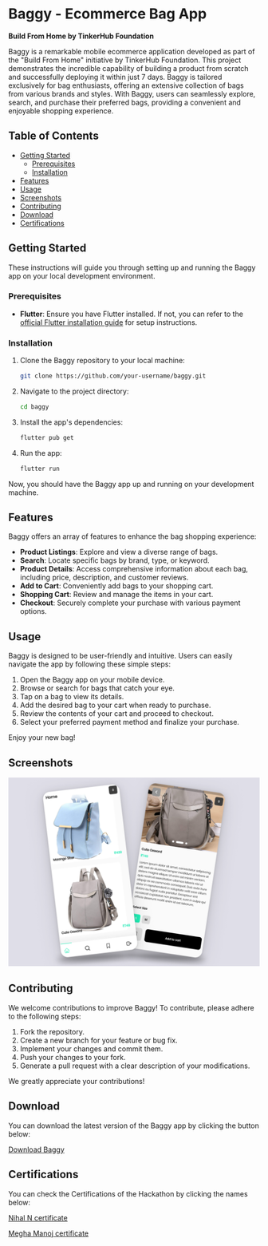 # Baggy - Ecommerce Bag App


**Build From Home by TinkerHub Foundation**

Baggy is a remarkable mobile ecommerce application developed as part of the "Build From Home" initiative by TinkerHub Foundation. This project demonstrates the incredible capability of building a product from scratch and successfully deploying it within just 7 days. Baggy is tailored exclusively for bag enthusiasts, offering an extensive collection of bags from various brands and styles. With Baggy, users can seamlessly explore, search, and purchase their preferred bags, providing a convenient and enjoyable shopping experience.

## Table of Contents

- [Getting Started](#getting-started)
  - [Prerequisites](#prerequisites)
  - [Installation](#installation)
- [Features](#features)
- [Usage](#usage)
- [Screenshots](#screenshots)
- [Contributing](#contributing)
- [Download](#download)
- [Certifications](#certifications)

## Getting Started

These instructions will guide you through setting up and running the Baggy app on your local development environment. 

### Prerequisites

- **Flutter**: Ensure you have Flutter installed. If not, you can refer to the [official Flutter installation guide](https://flutter.dev/docs/get-started/install) for setup instructions.

### Installation

1. Clone the Baggy repository to your local machine:

   ```bash
   git clone https://github.com/your-username/baggy.git
   ```

2. Navigate to the project directory:

   ```bash
   cd baggy
   ```

3. Install the app's dependencies:

   ```bash
   flutter pub get
   ```

4. Run the app:

   ```bash
   flutter run
   ```

Now, you should have the Baggy app up and running on your development machine.

## Features

Baggy offers an array of features to enhance the bag shopping experience:

- **Product Listings**: Explore and view a diverse range of bags.
- **Search**: Locate specific bags by brand, type, or keyword.
- **Product Details**: Access comprehensive information about each bag, including price, description, and customer reviews.
- **Add to Cart**: Conveniently add bags to your shopping cart.
- **Shopping Cart**: Review and manage the items in your cart.
- **Checkout**: Securely complete your purchase with various payment options.

## Usage

Baggy is designed to be user-friendly and intuitive. Users can easily navigate the app by following these simple steps:

1. Open the Baggy app on your mobile device.
2. Browse or search for bags that catch your eye.
3. Tap on a bag to view its details.
4. Add the desired bag to your cart when ready to purchase.
5. Review the contents of your cart and proceed to checkout.
6. Select your preferred payment method and finalize your purchase.

Enjoy your new bag!

## Screenshots

![Baggy Screenshots](assets/images/Thumbnail.png)

## Contributing

We welcome contributions to improve Baggy! To contribute, please adhere to the following steps:

1. Fork the repository.
2. Create a new branch for your feature or bug fix.
3. Implement your changes and commit them.
4. Push your changes to your fork.
5. Generate a pull request with a clear description of your modifications.

We greatly appreciate your contributions!


## Download

You can download the latest version of the Baggy app by clicking the button below:

[Download Baggy](https://drive.google.com/file/d/13RiyQmYfx3dp8-aAHIWmLAtZkYAbukWS/view?usp=sharing)

## Certifications

You can check the Certifications of the Hackathon by clicking the names below:

[Nihal N certificate](https://drive.google.com/file/d/1qPW2Uiswu1cV9SWwvN76rYvhxl1f11Ij/view?usp=sharing)

[Megha Manoj certificate](https://drive.google.com/file/d/1efUBx2o8YUuzI4MQAip62_knhSR9a2-Q/view?usp=sharing)


